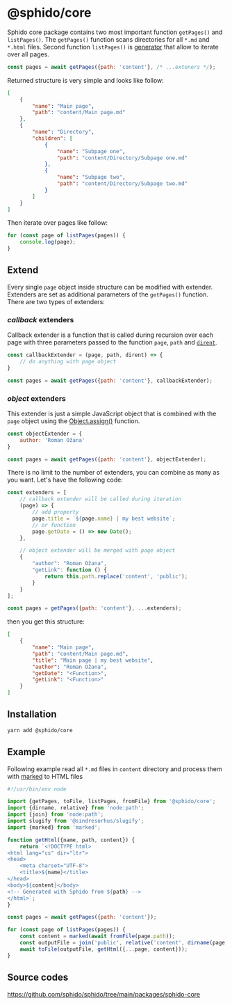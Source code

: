 # @sphido/core

Sphido core package contains two most important function `getPages()` and `listPages()`.
The `getPages()` function scans directories for all `*.md` and `*.html` files.
Second function `listPages()` is [generator](https://developer.mozilla.org/en-US/docs/Web/JavaScript/Reference/Global_Objects/Generator)
that allow to iterate over all pages.

```javascript
const pages = await getPages({path: 'content'}, /* ...exteners */);
```

Returned structure is very simple and looks like follow:

```json
[
	{
		"name": "Main page",
		"path": "content/Main page.md"
	},
	{
		"name": "Directory",
		"children": [
			{
				"name": "Subpage one",
				"path": "content/Directory/Subpage one.md"
			},
			{
				"name": "Subpage two",
				"path": "content/Directory/Subpage two.md"
			}
		]
	}
]
```

Then iterate over pages like follow:

```javascript
for (const page of listPages(pages)) {
	console.log(page);
}
```

## Extend

Every single `page` object inside structure can be modified with extender. Extenders are set as additional parameters of the `getPages()` function.
There are two types of extenders:

### *callback* extenders

Callback extender is a function that is called during recursion over each page with three
parameters passed to the function `page`, `path` and [`dirent`](https://nodejs.org/api/fs.html#class-fsdirent).

```javascript
const callbackExtender = (page, path, dirent) => {
	// do anything with page object
}

const pages = await getPages({path: 'content'}, callbackExtender);
```

### *object* extenders

This extender is just a simple JavaScript object that is combined with the `page` object using the  [Object.assign()](https://developer.mozilla.org/en-US/docs/Web/JavaScript/Reference/Global_Objects/Object/assign) function.

```javascript
const objectExtender = {
	author: 'Roman Ožana'
}

const pages = await getPages({path: 'content'}, objectExtender);
```

There is no limit to the number of extenders, you can combine as many as you want.
Let's have the following code:

```javascript
const extenders = [
	// callback extender will be called during iteration
	(page) => {
		// add property
		page.title = `${page.name} | my best website`;
		// or function
		page.getDate = () => new Date();
	},

	// object extender will be merged with page object
	{
		"author": "Roman Ožana",
		"getLink": function () {
			return this.path.replace('content', 'public');
		}
	}
];

const pages = getPages({path: 'content'}, ...extenders);
```

then you get this structure:

```json
[
	{
		"name": "Main page",
		"path": "content/Main page.md",
		"title": "Main page | my best website",
		"author": "Roman Ožana",
		"getDate": "<Function>",
		"getLink": "<Function>"
	}
]
```

## Installation

```bash
yarn add @sphido/core
```

## Example

Following example read all `*.md` files in `content` directory and process them with [marked](https://github.com/markedjs/marked) to HTML files

```javascript
#!/usr/bin/env node

import {getPages, toFile, listPages, fromFile} from '@sphido/core';
import {dirname, relative} from 'node:path';
import {join} from 'node:path';
import slugify from '@sindresorhus/slugify';
import {marked} from 'marked';

function getHtml({name, path, content}) {
	return `<!DOCTYPE html>
<html lang="cs" dir="ltr">
<head>
	<meta charset="UTF-8">
	<title>${name}</title>	
</head>
<body>${content}</body>
<!-- Generated with Sphido from ${path} -->
</html>`;
}

const pages = await getPages({path: 'content'});

for (const page of listPages(pages)) {
	const content = marked(await fromFile(page.path));
	const outputFile = join('public', relative('content', dirname(page.path)), slugify(page.name) + '.html');
	await toFile(outputFile, getHtml({...page, content}));
}
```

## Source codes

https://github.com/sphido/sphido/tree/main/packages/sphido-core